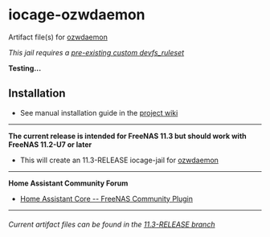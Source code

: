 # iocage-ozwdaemon
Artifact file(s) for [ozwdaemon][1]

*This jail requires a [pre-existing custom devfs_ruleset][ruleset_wiki]*

**Testing...**

## Installation

- See manual installation guide in the [project wiki](https://github.com/tprelog/iocage-ozwdaemon/wiki/Manual-Install)

---


**The current release is intended for FreeNAS 11.3 but should work with FreeNAS 11.2-U7 or later**

- This will create an 11.3-RELEASE iocage-jail for [ozwdaemon][1]


---

**Home Assistant Community Forum**
- [Home Assistant Core -- FreeNAS Community Plugin][ha_forum_qs]

---

###### Current artifact files can be found in the [11.3-RELEASE branch][4]

[ha_forum_qs]: https://community.home-assistant.io/t/home-assistant-core-freenas-community-plugin/170542?u=troy
[FreeNAS_plugins]: _img/FreeNAS_homeassistant.png

[1]: https://github.com/OpenZWave/qt-openzwave#qt-openzwave
[2]: https://www.freenas.org/plugins/
[3]: https://github.com/tprelog/freenas-plugin-index
[4]: https://github.com/tprelog/iocage-ozwdaemon/tree/11.3-RELEASE


[ruleset_wiki]: https://github.com/tprelog/iocage-homeassistant/wiki/Using-a-USB-Z-Wave-or-Zigbee-controller
